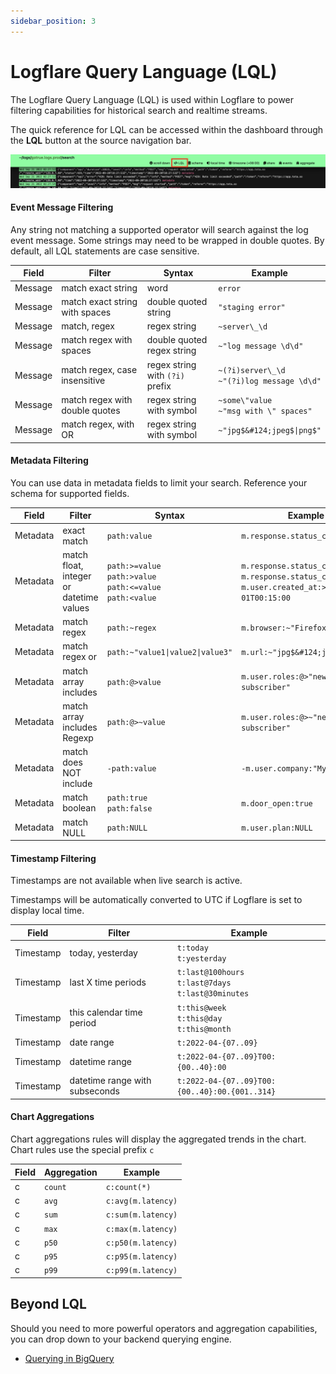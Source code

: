 ```yaml
---
sidebar_position: 3
---
```


# Logflare Query Language (LQL)

The Logflare Query Language (LQL) is used within Logflare to power filtering capabilities for historical search and realtime streams.

The quick reference for LQL can be accessed within the dashboard through the **LQL** button at the source navigation bar.

![LQL Quick Reference](./lql-reference.png)

#### Event Message Filtering

Any string not matching a supported operator will search against the log event message. Some strings may need to be wrapped in double quotes. By default, all LQL statements are case sensitive.

| Field   | Filter                         | Syntax                          | Example                                           |
| ------- | ------------------------------ | ------------------------------- | ------------------------------------------------- |
| Message | match exact string             | word                            | `error`                                           |
| Message | match exact string with spaces | double quoted string            | `"staging error"`                                 |
| Message | match, regex                   | regex string                    | `~server\_\d`                                     |
| Message | match regex with spaces        | double quoted regex string      | `~"log message \d\d"`                             |
| Message | match regex, case insensitive  | regex string with `(?i)` prefix | `~(?i)server\_\d` <br/> `~"(?i)log message \d\d"` |
| Message | match regex with double quotes | regex string with symbol        | `~some\"value` <br/> `~"msg with \" spaces"`      |
| Message | match regex, with OR           | regex string with symbol        | <code>~"jpg$&#124;jpeg$&#124;png$"</code>         |

#### Metadata Filtering

You can use data in metadata fields to limit your search. Reference your schema for supported fields.

| Field    | Filter                                  | Syntax                                                                      | Example                                                                                                           |
| -------- | --------------------------------------- | --------------------------------------------------------------------------- | ----------------------------------------------------------------------------------------------------------------- |
| Metadata | exact match                             | `path:value`                                                                | `m.response.status_code:500`                                                                                      |
| Metadata | match float, integer or datetime values | `path:>=value` <br/> `path:>value` <br/> `path:<=value` <br/> `path:<value` | `m.response.status_code:>300` <br/> `m.response.status_code:<=400` <br/> `m.user.created_at:>2019-07-01T00:15:00` |
| Metadata | match regex                             | `path:~regex`                                                               | `m.browser:~"Firefox 5\d"`                                                                                        |
| Metadata | match regex or                          | <code>path:~"value1&#124;value2&#124;value3"</code>                         | <code>m.url:~"jpg$&#124;jpeg$&#124;png$"</code>                                                                   |
| Metadata | match array includes                    | `path:@>value`                                                              | `m.user.roles:@>"new subscriber"`                                                                                 |
| Metadata | match array includes Regexp             | `path:@>~value`                                                             | `m.user.roles:@>~"new subscriber"`                                                                                |
| Metadata | match does NOT include                  | `-path:value`                                                               | `-m.user.company:"My Company"`                                                                                    |
| Metadata | match boolean                           | `path:true` <br/> `path:false`                                              | `m.door_open:true`                                                                                                |
| Metadata | match NULL                              | `path:NULL`                                                                 | `m.user.plan:NULL`                                                                                                |

#### Timestamp Filtering

Timestamps are not available when live search is active.

Timestamps will be automatically converted to UTC if Logflare is set to display local time.

| Field     | Filter                         | Example                                                         |
| --------- | ------------------------------ | --------------------------------------------------------------- |
| Timestamp | today, yesterday               | `t:today` <br/> `t:yesterday`                                   |
| Timestamp | last X time periods            | `t:last@100hours` <br/> `t:last@7days` <br/> `t:last@30minutes` |
| Timestamp | this calendar time period      | `t:this@week` <br/> `t:this@day` <br/> `t:this@month`           |
| Timestamp | date range                     | `t:2022-04-{07..09}`                                            |
| Timestamp | datetime range                 | `t:2022-04-{07..09}T00:{00..40}:00`                             |
| Timestamp | datetime range with subseconds | `t:2022-04-{07..09}T00:{00..40}:00.{001..314}`                  |

#### Chart Aggregations

Chart aggregations rules will display the aggregated trends in the chart. Chart rules use the special prefix `c`

| Field | Aggregation | Example            |
| ----- | ----------- | ------------------ |
| c     | `count`     | `c:count(*)`       |
| c     | `avg`       | `c:avg(m.latency)` |
| c     | `sum`       | `c:sum(m.latency)` |
| c     | `max`       | `c:max(m.latency)` |
| c     | `p50`       | `c:p50(m.latency)` |
| c     | `p95`       | `c:p95(m.latency)` |
| c     | `p99`       | `c:p99(m.latency)` |

## Beyond LQL

Should you need to more powerful operators and aggregation capabilities, you can drop down to your backend querying engine.

- [Querying in BigQuery](/backends/bigquery#querying-in-bigquery)
